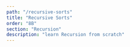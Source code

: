 ```yaml
---
path: "/recursive-sorts"
title: "Recursive Sorts"
order: "8B"
section: "Recursion"
description: "learn Recursion from scratch"
---
```

